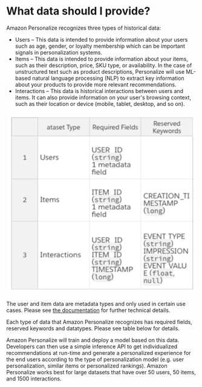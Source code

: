 
  
# What data should I provide?

Amazon Personalize recognizes three types of historical data:

* Users – This data is intended to provide information about your users such as age, gender, or loyalty membership
which can be important signals in personalization systems.
* Items – This data is intended to provide information about your items, such as their description, price, SKU type, or
  availability. In the case of unstructured text such as product descriptions, Personalize will use ML-based
  natural language processing (NLP) to extract key information about your products to provide more relevant recommendations.
* Interactions – This data is historical interactions between users and items. It can also provide information on
  your user's browsing context, such as their location or device (mobile, tablet, desktop, and so on).

![image](../../assets/personalize-data.png)


The user and item data are metadata types and only used in certain use cases. Please see [the documentation](https://docs.aws.amazon.com/personalize/latest/dg/how-it-works-dataset-schema.html)
for further technical details.

Each type of data that Amazon Personalize recognizes has required fields, reserved keywords and datatypes. Please
see table below for details.

Amazon Personalize will train and deploy a model based on this data. Developers can then use a simple inference
API to get individualized recommendations at run-time and generate a personalized experience for the end users
according to the type of personalization model (e.g. user personalization, similar items or personalized
rankings). Amazon Personalize works best for large datasets that have over 50 users, 50 items, and 1500
interactions.

  

